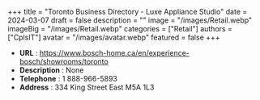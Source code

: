 +++
title = "Toronto Business Directory - Luxe Appliance Studio"
date = 2024-03-07
draft = false
description = ""
image = "/images/Retail.webp"
imageBig = "/images/Retail.webp"
categories = ["Retail"]
authors = ["CplsIT"]
avatar = "/images/avatar.webp"
featured = false
+++


* **URL** :  https://www.bosch-home.ca/en/experience-bosch/showrooms/toronto
* **Description** : None
* **Telephone** : 1 888-966-5893
* **Address** : 334 King Street East M5A 1L3